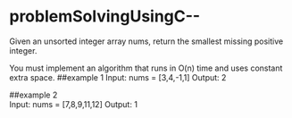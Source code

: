 # problemSolvingUsingC--
Given an unsorted integer array nums, return the smallest missing positive integer.

You must implement an algorithm that runs in O(n) time and uses constant extra space.
##example 1
    Input: nums = [3,4,-1,1]
    Output: 2
    
##example 2    
    Input: nums = [7,8,9,11,12]
    Output: 1
